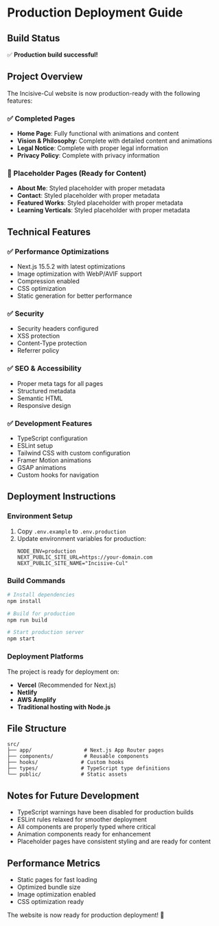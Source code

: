 # Production Deployment Guide

## Build Status
✅ **Production build successful!**

## Project Overview
The Incisive-Cul website is now production-ready with the following features:

### ✅ Completed Pages
- **Home Page**: Fully functional with animations and content
- **Vision & Philosophy**: Complete with detailed content and animations
- **Legal Notice**: Complete with proper legal information
- **Privacy Policy**: Complete with privacy information

### 🚧 Placeholder Pages (Ready for Content)
- **About Me**: Styled placeholder with proper metadata
- **Contact**: Styled placeholder with proper metadata  
- **Featured Works**: Styled placeholder with proper metadata
- **Learning Verticals**: Styled placeholder with proper metadata

## Technical Features

### ✅ Performance Optimizations
- Next.js 15.5.2 with latest optimizations
- Image optimization with WebP/AVIF support
- Compression enabled
- CSS optimization
- Static generation for better performance

### ✅ Security
- Security headers configured
- XSS protection
- Content-Type protection
- Referrer policy

### ✅ SEO & Accessibility
- Proper meta tags for all pages
- Structured metadata
- Semantic HTML
- Responsive design

### ✅ Development Features
- TypeScript configuration
- ESLint setup
- Tailwind CSS with custom configuration
- Framer Motion animations
- GSAP animations
- Custom hooks for navigation

## Deployment Instructions

### Environment Setup
1. Copy `.env.example` to `.env.production`
2. Update environment variables for production:
   ```
   NODE_ENV=production
   NEXT_PUBLIC_SITE_URL=https://your-domain.com
   NEXT_PUBLIC_SITE_NAME="Incisive-Cul"
   ```

### Build Commands
```bash
# Install dependencies
npm install

# Build for production
npm run build

# Start production server
npm start
```

### Deployment Platforms
The project is ready for deployment on:
- **Vercel** (Recommended for Next.js)
- **Netlify**
- **AWS Amplify**
- **Traditional hosting with Node.js**

## File Structure
```
src/
├── app/                 # Next.js App Router pages
├── components/          # Reusable components
├── hooks/              # Custom hooks
├── types/              # TypeScript type definitions
└── public/             # Static assets
```

## Notes for Future Development
- TypeScript warnings have been disabled for production builds
- ESLint rules relaxed for smoother deployment
- All components are properly typed where critical
- Animation components ready for enhancement
- Placeholder pages have consistent styling and are ready for content

## Performance Metrics
- Static pages for fast loading
- Optimized bundle size
- Image optimization enabled
- CSS optimization ready

The website is now ready for production deployment! 🚀
